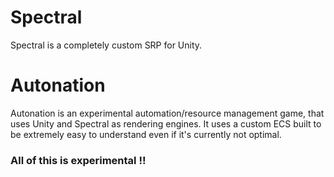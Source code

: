 # Spectral
Spectral is a completely custom SRP for Unity.
# Autonation
Autonation is an experimental automation/resource management game, that uses Unity and Spectral as rendering engines.
It uses a custom ECS built to be extremely easy to understand even if it's currently not optimal.
### All of this is experimental !!
